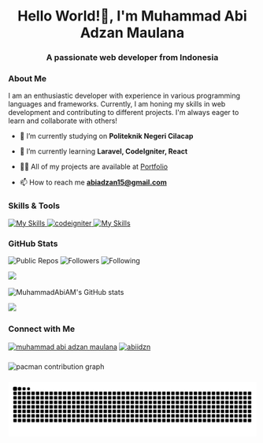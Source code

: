 <h1 align="center">Hello World!👋, I'm Muhammad Abi Adzan Maulana</h1>
<h3 align="center">A passionate web developer from Indonesia</h3>

### About Me

I am an enthusiastic developer with experience in various programming languages and frameworks. Currently, I am honing my skills in web development and contributing to different projects. I'm always eager to learn and collaborate with others!

- 🔭 I’m currently studying on **Politeknik Negeri Cilacap**

- 🌱 I’m currently learning **Laravel, CodeIgniter, React**

- 👨‍💻 All of my projects are available at [Portfolio](https://github.com/MuhammadAbiAM/Portfolio)

- 📫 How to reach me **abiadzan15@gmail.com**

### Skills & Tools

[![My Skills](https://skillicons.dev/icons?i=html,css,bootstrap,tailwind,js,ts,nodejs,php,laravel&theme=light)](https://skillicons.dev)<a href="https://codeigniter.com" target="_blank" rel="noreferrer"> <img src="https://cdn.worldvectorlogo.com/logos/codeigniter.svg" alt="codeigniter" width="40" height="40"/> </a> [![My Skills](https://skillicons.dev/icons?i=mysql,git&theme=light)](https://skillicons.dev)

<!-- ### Top Projects

- [Portfolio](https://github.com/MuhammadAbiAM/Portfolio): My personal portfolio showcasing my work. ![Stars](https://img.shields.io/github/stars/MuhammadAbiAM/Portfolio) ![Language](https://img.shields.io/github/languages/top/MuhammadAbiAM/Portfolio)
- [Jadwal-Skripsi](https://github.com/MuhammadAbiAM/Jadwal-Skripsi): A scheduling application for thesis submissions. ![Stars](https://img.shields.io/github/stars/MuhammadAbiAM/Jadwal-Skripsi) ![Language](https://img.shields.io/github/languages/top/MuhammadAbiAM/Jadwal-Skripsi)
- [PWEB2-Tugas-2](https://github.com/MuhammadAbiAM/PWEB2-Tugas-2): Project for Web Programming 2 course. ![Stars](https://img.shields.io/github/stars/MuhammadAbiAM/PWEB2-Tugas-2) ![Language](https://img.shields.io/github/languages/top/MuhammadAbiAM/PWEB2-Tugas-2)
- [praktikum-web1](https://github.com/MuhammadAbiAM/praktikum-web1): First web programming practical project. ![Stars](https://img.shields.io/github/stars/MuhammadAbiAM/praktikum-web1) ![Language](https://img.shields.io/github/languages/top/MuhammadAbiAM/praktikum-web1)
- [prak-pweb2](https://github.com/MuhammadAbiAM/prak-pweb2): Second web programming practical project. ![Stars](https://img.shields.io/github/stars/MuhammadAbiAM/prak-pweb2) ![Language](https://img.shields.io/github/languages/top/MuhammadAbiAM/prak-pweb2) -->

### GitHub Stats

![Public Repos](https://img.shields.io/badge/Public%20Repos-6-brightgreen) ![Followers](https://img.shields.io/badge/Followers-0-red) ![Following](https://img.shields.io/badge/Following-0-blue)

![](https://github-readme-stats.vercel.app/api/top-langs?username=muhammadabiam&show_icons=true&locale=en&layout=compact&theme=gruvbox)

![MuhammadAbiAM's GitHub stats](https://github-readme-stats.vercel.app/api?username=muhammadabiam&show_icons=true&theme=gruvbox)

![](https://github-readme-streak-stats.herokuapp.com/?user=muhammadabiam&show_icons=true&theme=gruvbox)

<!-- ### Recent Activity

- Updated [Portfolio](https://github.com/MuhammadAbiAM/Portfolio) on April 26, 2025.
- Pushed changes to [Jadwal-Skripsi](https://github.com/MuhammadAbiAM/Jadwal-Skripsi) on March 7, 2025.
- Contributed to [PWEB2-Tugas-2](https://github.com/MuhammadAbiAM/PWEB2-Tugas-2) on October 17, 2024. -->

### Connect with Me
<p align="left">
<a href="https://www.linkedin.com/in/muhammad-abi-adzan-maulana-133a9b293?utm_source=share&utm_campaign=share_via&utm_content=profile&" target="blank"><img align="center" src="https://raw.githubusercontent.com/rahuldkjain/github-profile-readme-generator/master/src/images/icons/Social/linked-in-alt.svg" alt="muhammad abi adzan maulana" height="30" width="40" /></a>
<a href="https://instagram.com/abiidzn" target="blank"><img align="center" src="https://raw.githubusercontent.com/rahuldkjain/github-profile-readme-generator/master/src/images/icons/Social/instagram.svg" alt="abiidzn" height="30" width="40" /></a>
</p>

###

<picture>
  <source media="(prefers-color-scheme: dark)" srcset="https://raw.githubusercontent.com/MuhammadAbiAM/MuhammadAbiAM/output/pacman-contribution-graph-dark.svg">
  <source media="(prefers-color-scheme: light)" srcset="https://raw.githubusercontent.com/MuhammadAbiAM/MuhammadAbiAM/output/pacman-contribution-graph.svg">
  <img alt="pacman contribution graph" src="https://raw.githubusercontent.com/MuhammadAbiAM/MuhammadAbiAM/output/pacman-contribution-graph.svg">
</picture>

###

<img src="https://raw.githubusercontent.com/MuhammadAbiAM/MuhammadAbiAM/output/snake.svg" alt="Snake animation" />